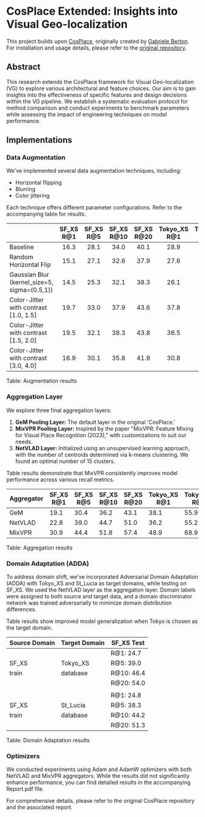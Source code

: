 # CosPlace Extended: Insights into Visual Geo-localization

This project builds upon [CosPlace](https://github.com/gmberton/CosPlace.git), originally created by [Gabriele Berton](https://github.com/gmberton). For installation and usage details, please refer to the [original repository](https://github.com/gmberton/CosPlace.git).

## Abstract

This research extends the CosPlace framework for Visual Geo-localization (VG) to explore various architectural and feature choices. Our aim is to gain insights into the effectiveness of specific features and design decisions within the VG pipeline. We establish a systematic evaluation protocol for method comparison and conduct experiments to benchmark parameters while assessing the impact of engineering techniques on model performance.

## Implementations

### Data Augmentation

We've implemented several data augmentation techniques, including:
- Horizontal flipping
- Blurring
- Color jittering

Each technique offers different parameter configurations. Refer to the accompanying table for results.

|              | SF_XS R@1 | SF_XS R@5 | SF_XS R@10 | SF_XS R@20 | Tokyo_XS R@1 | Tokyo_XS R@5 | Tokyo_XS R@10 | Tokyo_XS R@20 |
|--------------|:---------:|:---------:|:----------:|:----------:|:------------:|:------------:|:-------------:|:-------------:|
| Baseline     |   16.3    |   28.1    |    34.0    |    40.1    |     28.9     |     46.0     |      59.0     |      71.1     |
| Random Horizontal Flip |   15.1    |   27.1    |    32.6    |    37.9    |     27.6     |     51.7     |      61.9     |     72.1  |
| Gaussian Blur (kernel_size=5, sigma=(0.5,1)) |   14.5    |   25.3    |    32.1    |    38.3    |     26.1     |     49.8     |      60.0     |     70.1  |
| Color-Jitter with contrast [1.0, 1.5] |   19.7    |   33.0    |    37.9    |    43.6    |     37.8     |     53.7     |      59.0     |     70.2  |
| Color-Jitter with contrast [1.5, 2.0] |   19.5    |   32.1    |    38.3    |    43.8    |     36.5     |     52.7     |     62.2  |     70.8  |
| Color-Jitter with contrast [3.0, 4.0] |   16.9    |   30.1    |    35.8    |    41.9    |     30.8     |     49.2     |      54.0     |     66.0  |


Table: Augmentation results

### Aggregation Layer

We explore three final aggregation layers:
1. **GeM Pooling Layer:** The default layer in the original 'CosPlace.'
2. **MixVPR Pooling Layer:** Inspired by the paper "MixVPR: Feature Mixing for Visual Place Recognition (2023)," with customizations to suit our needs.
3. **NetVLAD Layer:** Initialized using an unsupervised learning approach, with the number of centroids determined via k-means clustering. We found an optimal number of 15 clusters.

Table results demonstrate that MixVPR consistently improves model performance across various recall metrics.

| Aggregator | SF_XS R@1 | SF_XS R@5 | SF_XS R@10 | SF_XS R@20 | Tokyo_XS R@1 | Tokyo_XS R@5 | Tokyo_XS R@10 | Tokyo_XS R@20 |
|------------|-----------|-----------|------------|------------|--------------|--------------|---------------|---------------|
| GeM        | 19.1      | 30.4      | 36.2       | 43.1       | 38.1         | 55.9         | 63.5          | 71.4          |
| NetVLAD    | 22.8      | 39.0      | 44.7       | 51.0       | 36.2         | 55.2         | 64.4          | 72.7          |
| MixVPR     | 30.9      | 44.4      | 51.8       | 57.4       | 48.9         | 68.9         | 75.9          | 81.6          |

Table: Aggregation results

### Domain Adaptation (ADDA)

To address domain shift, we've incorporated Adversarial Domain Adaptation (ADDA) with Tokyo_XS and St_Lucia as target domains, while testing on SF_XS. We used the NetVLAD layer as the aggregation layer. Domain labels were assigned to both source and target data, and a domain discriminator network was trained adversarially to minimize domain distribution differences.

Table results show improved model generalization when Tokyo is chosen as the target domain.

| Source Domain | Target Domain | SF_XS Test      |
|---------------|---------------|-----------------|
|               |               | R@1: 24.7       |
| SF_XS         | Tokyo_XS      | R@5: 39.0       |
| train         | database      | R@10: 46.4      |
|               |               | R@20: 54.0      |
|               |               |                 |
|               |               | R@1: 24.8       |
| SF_XS         | St_Lucia      | R@5: 38.3       |
| train         | database      | R@10: 44.2      |
|               |               | R@20: 51.3      |

Table: Domain Adaptation results

### Optimizers

We conducted experiments using Adam and AdamW optimizers with both NetVLAD and MixVPR aggregators. While the results did not significantly enhance performance, you can find detailed results in the accompanying Report.pdf file.

For comprehensive details, please refer to the original CosPlace repository and the associated report.







